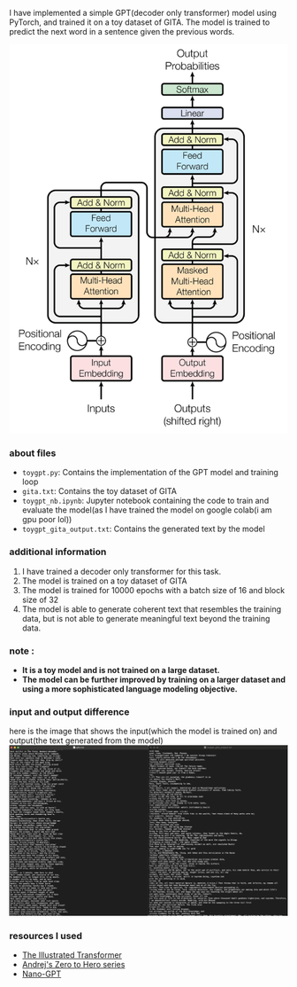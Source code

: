 I have implemented a simple GPT(decoder only transformer) model using PyTorch, and trained it on a toy dataset of GITA. The model is trained to predict the next word in a sentence given the previous words.

![transformer](images/encoder-decoder.png)

### about files
- `toygpt.py`: Contains the implementation of the GPT model and training loop
- `gita.txt`: Contains the toy dataset of GITA
- `toygpt_nb.ipynb`: Jupyter notebook containing the code to train and evaluate the model(as I have trained the model on google colab(i am gpu poor lol))
- `toygpt_gita_output.txt`: Contains the generated text by the model

### additional information

1. I have trained a decoder only transformer for this task.
2. The model is trained on a toy dataset of GITA
3. The model is trained for 10000 epochs with a batch size of 16 and block size of 32
4. The model is able to generate coherent text that resembles the training data, but is not able to generate meaningful text beyond the training data.

### note :
- **It is a toy model and is not trained on a large dataset.**
- **The model can be further improved by training on a larger dataset and using a more sophisticated language modeling objective.**

### input and output difference

here is the image that shows the input(which the model is trained on) and output(the text generated from the model)
![input/output](images/input_output.png)

### resources I used

- [The Illustrated Transformer](http://jalammar.github.io/illustrated-transformer/)
- [Andrej's Zero to Hero series](https://youtube.com/playlist?list=PLAqhIrjkxbuWI23v9cThsA9GvCAUhRvKZ&si=gBtTDTyJv0WyMvk9)
- [Nano-GPT](https://github.com/karpathy/nanoGPT)
